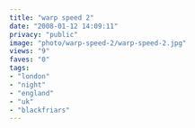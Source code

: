 ```yaml
---
title: "warp speed 2"
date: "2008-01-12 14:09:11"
privacy: "public"
image: "photo/warp-speed-2/warp-speed-2.jpg"
views: "9"
faves: "0"
tags:
- "london"
- "night"
- "england"
- "uk"
- "blackfriars"
---
```


